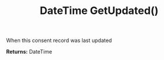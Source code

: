 ﻿---
uid: crmscript_ref_NSConsentInfo_GetUpdated
title: DateTime GetUpdated()
intellisense: NSConsentInfo.GetUpdated
keywords: NSConsentInfo, GetUpdated
so.topic: reference
---

When this consent record was last updated

**Returns:** DateTime


